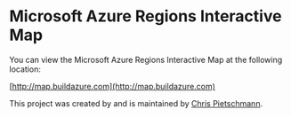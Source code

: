 # Microsoft Azure Regions Interactive Map

You can view the Microsoft Azure Regions Interactive Map at the following location:

[http://map.buildazure.com](http://map.buildazure.com)

This project was created by and is maintained by [Chris Pietschmann](http://buildazure.com).
